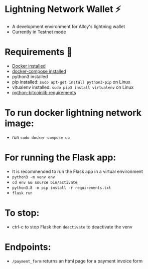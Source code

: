 # Lightning Network Wallet ⚡

* A development environment for Alloy's lightning wallet
* Currently in Testnet mode

# Requirements 🔧

* [Docker installed](https://docs.docker.com/get-docker/)
* [docker-compose installed](https://docs.docker.com/compose/install/)
* python3 installed
* pip installed: `sudo apt-get install python3-pip` on Linux
* vitualenv installed: `sudo pip3 install virtualenv` on Linux
* [python-bitcoinlib requirements](https://pypi.org/project/python-bitcoinlib/)

# To run docker lightning network image:

* run `sudo docker-compose up`

# For running the Flask app:

* It is recommended to run the Flask app in a virtual environment
* `python3 -m venv env`
* `cd env && source bin/activate`
* `python3.8 -m pip install -r requirements.txt`
*  `flask run` 

# To stop:

* ctrl-c to stop Flask then `deactivate` to deactivate the venv


# Endpoints:

* `/payment_form` returns an html page for a payment invoice form
